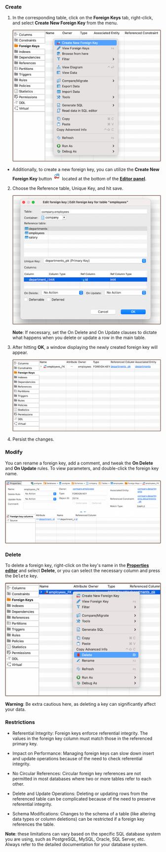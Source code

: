 ### Create

1) In the corresponding table, click on the **Foreign Keys** tab, right-click, and select **Create New Foreign Key**
   from the menu.

   ![](images/tutorial_images/11_Create_New_FK.png)

- Additionally, to create a new foreign key, you can utilize the **Create New Foreign Key** button ![](images/tutorial_images/11e_FK_Button.png) located at the bottom of the **[Editor panel](Data-Editor)**.  


2) Choose the Reference table, Unique Key, and hit save.

   ![](images/tutorial_images/11a_FK_parameters.png)

   **Note**: If necessary, set the On Delete and On Update clauses to dictate what happens when you delete or update a row
in the main table.

3) After hitting **OK**, a window displaying the newly created foreign key will appear.

   ![](images/tutorial_images/11b_FK_After_Saving.png)
4) Persist the changes.

### Modify

You can rename a foreign key, add a comment, and tweak the **On Delete** and **On Update** rules. To
view parameters, and double-click the foreign key name.

![](images/tutorial_images/11d_FK_Properties.png)

### Delete

To delete a foreign key, right-click on the key's name in the **[Properties editor](Properties-Editor)** and select
**Delete**, or you can select the necessary column and press the <kbd>Delete</kbd> key.

![](images/tutorial_images/11c_Delete_FK.png)

**Warning**: Be extra cautious here, as deleting a key can significantly affect your data.

### Restrictions

* Referential Integrity: Foreign keys enforce referential integrity. The values in the foreign key column must
  match those in the referenced primary key.
* Impact on Performance: Managing foreign keys can slow down insert and update operations because of the need to check
  referential integrity.
* No Circular References: Circular foreign key references are not permitted in most databases where two or more tables refer to each other.
* Delete and Update Operations: Deleting or updating rows from the referenced table can be complicated because of the
  need to preserve referential integrity.

* Schema Modifications: Changes to the schema of a table (like altering data types or column deletions) can be
  restricted if a foreign key references the table.

**Note**: these limitations can vary based on the specific SQL database system you are using, such as PostgreSQL, MySQL,
Oracle, SQL Server, etc. Always refer to the detailed documentation for your database system.